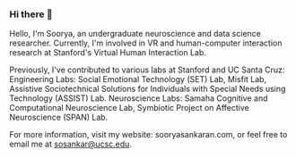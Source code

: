 ### Hi there 👋
Hello, I'm Soorya, an undergraduate neuroscience and data science researcher. Currently, I'm involved in VR and human-computer interaction research at Stanford's Virtual Human Interaction Lab.

Previously, I've contributed to various labs at Stanford and UC Santa Cruz:
Engineering Labs: Social Emotional Technology (SET) Lab, Misfit Lab, Assistive Sociotechnical Solutions for Individuals with Special Needs using Technology (ASSIST) Lab.
Neuroscience Labs: Samaha Cognitive and Computational Neuroscience Lab, Symbiotic Project on Affective Neuroscience (SPAN) Lab.

For more information, visit my website: sooryasankaran.com, or feel free to email me at sosankar@ucsc.edu.
